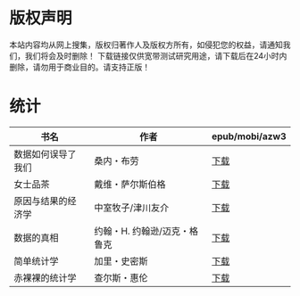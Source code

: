 # 版权声明

本站内容均从网上搜集，版权归著作人及版权方所有，如侵犯您的权益，请通知我们，我们将会及时删除！ 下载链接仅供宽带测试研究用途，请下载后在24小时内删除，请勿用于商业目的。请支持正版！

# 统计

| 书名 | 作者 | epub/mobi/azw3 |
| --- | --- | --- |
| 数据如何误导了我们 | 桑内・布劳 | [下载](https://url89.ctfile.com/f/31084289-1375493749-25b5e6?p=8866) |
| 女士品茶 | 戴维・萨尔斯伯格 | [下载](https://url89.ctfile.com/f/31084289-1375512682-fdee18?p=8866) |
| 原因与结果的经济学 | 中室牧子/津川友介 | [下载](https://url89.ctfile.com/f/31084289-1357052284-b4a58c?p=8866) |
| 数据的真相 | 约翰・H. 约翰逊/迈克・格鲁克 | [下载](https://url89.ctfile.com/f/31084289-1357030222-7f2378?p=8866) |
| 简单统计学 | 加里・史密斯 | [下载](https://url89.ctfile.com/f/31084289-1357026838-46434f?p=8866) |
| 赤裸裸的统计学 | 查尔斯・惠伦 | [下载](https://url89.ctfile.com/f/31084289-1357022326-3d05d9?p=8866) |
